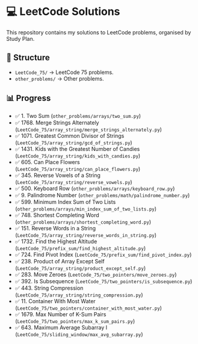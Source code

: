 # 💻 LeetCode Solutions

This repository contains my solutions to LeetCode problems, organised by Study Plan.

## 📂 Structure

- `LeetCode_75/` → LeetCode 75 problems.
- `other_problems/` → Other problems.

## 📊 Progress

- ✅ 1. Two Sum (`other_problems/arrays/two_sum.py`)
- ✅ 1768. Merge Strings Alternately (`LeetCode_75/array_string/merge_strings_alternately.py`)
- ✅ 1071. Greatest Common Divisor of Strings (`LeetCode_75/array_string/gcd_of_strings.py`)
- ✅ 1431. Kids with the Greatest Number of Candies (`LeetCode_75/array_string/kids_with_candies.py`)
- ✅ 605. Can Place Flowers (`LeetCode_75/array_string/can_place_flowers.py`)
- ✅ 345. Reverse Vowels of a String (`LeetCode_75/array_string/reverse_vowels.py`)
- ✅ 500. Keyboard Row (`other_problems/arrays/keyboard_row.py`)
- ✅ 9. Palindrome Number (`other_problems/math/palindrome_number.py`)
- ✅ 599. Minimum Index Sum of Two Lists (`other_problems/arrays/min_index_sum_of_two_lists.py`)
- ✅ 748. Shortest Completing Word (`other_problems/arrays/shortest_completing_word.py`)
- ✅ 151. Reverse Words in a String (`LeetCode_75/array_string/reverse_words_in_string.py`)
- ✅ 1732. Find the Highest Altitude (`LeetCode_75/prefix_sum/find_highest_altitude.py`)
- ✅ 724. Find Pivot Index (`LeetCode_75/prefix_sum/find_pivot_index.py`)
- ✅ 238. Product of Array Except Self (`LeetCode_75/array_string/product_except_self.py`)
- ✅ 283. Move Zeroes (`LeetCode_75/two_pointers/move_zeroes.py`)
- ✅ 392. Is Subsequence (`LeetCode_75/two_pointers/is_subsequence.py`)
- ✅ 443. String Compression (`LeetCode_75/array_string/string_compression.py`)
- ✅ 11. Container With Most Water (`LeetCode_75/two_pointers/container_with_most_water.py`)
- ✅ 1679. Max Number of K-Sum Pairs (`LeetCode_75/two_pointers/max_k_sum_pairs.py`)
- ✅ 643. Maximum Average Subarray I (`LeetCode_75/sliding_window/max_avg_subarray.py`)